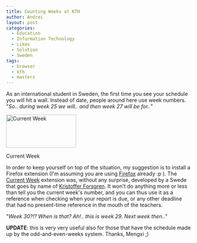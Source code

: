 ```yaml
---
title: Counting Weeks at KTH
author: Andrei
layout: post
categories:
  - Education
  - Information Technology
  - Likes
  - Solution
  - Sweden
tags:
  - browser
  - kth
  - masters
---
```

As an international student in Sweden, the first time you see your schedule you will hit a wall. Instead of date, people around here use week numbers. "*So.. during week 25 we will.. and then week 27 will be for..*"

<div class="wp-caption alignright" style="width: 200px">
  <a href="http://www.gate303.net/2008/02/06/current-week/"><img title="Current Week" src="http://www.gate303.net/wp-content/uploads/2008/02/scr_currentweek.png" alt="Current Week" width="190" height="90" /></a><p class="wp-caption-text">
    Current Week
  </p>
</div>

In order to keep yourself on top of the situation, my suggestion is to install a Firefox extension (I'm assuming you are using [Firefox][1] already :p ). The [Current Week][2] extension was, without any surprise, developed by a Swede that goes by name of [Kristoffer Forsgren][3]. It won't do anything more or less than tell you the current week's number, and you can thus use it as a reference when checking when your report is due, or any other deadline that had no present-time reference in the mouth of the teachers.

"*Week 30?!? When is that? Ah!.. this is week 29. Next week then..*"

**UPDATE**: this is very very useful also for those that have the schedule made up by the odd-and-even-weeks system. Thanks, Mengxi ;)

 [1]: http://www.getfirefox.com
 [2]: http://www.gate303.net/2008/02/06/current-week/
 [3]: http://www.gate303.net/
